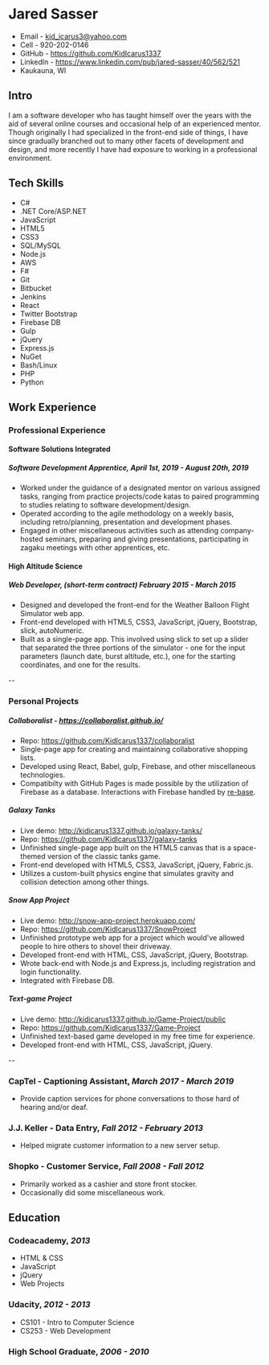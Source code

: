 # Jared Sasser

* Email - kid_icarus3@yahoo.com
* Cell - 920-202-0146
* GitHub - <https://github.com/KidIcarus1337>
* LinkedIn - <https://www.linkedin.com/pub/jared-sasser/40/562/521>
* Kaukauna, WI

## Intro

I am a software developer who has taught himself over the years with the aid of several online courses and occasional help of an experienced mentor. Though originally I had specialized in the front-end side of things, I have since gradually branched out to many other facets of development and design, and more recently I have had exposure to working in a professional environment.

## Tech Skills

* C#
* .NET Core/ASP.NET
* JavaScript
* HTML5
* CSS3
* SQL/MySQL
* Node.js
* AWS
* F#
* Git
* Bitbucket
* Jenkins
* React
* Twitter Bootstrap
* Firebase DB
* Gulp
* jQuery
* Express.js
* NuGet
* Bash/Linux
* PHP
* Python

## Work Experience

### Professional Experience

#### Software Solutions Integrated

##### Software Development Apprentice, *April 1st, 2019 - August 20th, 2019*

* Worked under the guidance of a designated mentor on various assigned tasks, ranging from practice projects/code katas to paired programming to studies relating to software development/design.
* Operated according to the agile methodology on a weekly basis, including retro/planning, presentation and development phases.
* Engaged in other miscellaneous activities such as attending company-hosted seminars, preparing and giving presentations, participating in zagaku meetings with other apprentices, etc.

#### High Altitude Science

##### Web Developer, *(short-term contract) February 2015 - March 2015*

* Designed and developed the front-end for the Weather Balloon Flight Simulator web app.
* Front-end developed with HTML5, CSS3, JavaScript, jQuery, Bootstrap, slick, autoNumeric.
* Built as a single-page app. This involved using slick to set up a slider that separated the three portions of the simulator - one for the input parameters (launch date, burst altitude, etc.), one for the starting coordinates, and one for the results.

--

### Personal Projects

##### Collaboralist - <https://collaboralist.github.io/>

* Repo: <https://github.com/KidIcarus1337/collaboralist>
* Single-page app for creating and maintaining collaborative shopping lists.
* Developed using React, Babel, gulp, Firebase, and other miscellaneous technologies.
* Compatibilty with GitHub Pages is made possible by the utilization of Firebase as a database. Interactions with Firebase handled by [re-base](https://github.com/tylermcginnis/re-base).

##### Galaxy Tanks

* Live demo: <http://kidicarus1337.github.io/galaxy-tanks/>
* Repo: <https://github.com/KidIcarus1337/galaxy-tanks>
* Unfinished single-page app built on the HTML5 canvas that is a space-themed version of the classic tanks game.
* Front-end developed with HTML5, CSS3, JavaScript, jQuery, Fabric.js.
* Utilizes a custom-built physics engine that simulates gravity and collision detection among other things.

##### Snow App Project

* Live demo: <http://snow-app-project.herokuapp.com/>
* Repo: <https://github.com/KidIcarus1337/SnowProject>
* Unfinished prototype web app for a project which would've allowed people to hire others to shovel their driveway.
* Developed front-end with HTML, CSS, JavaScript, jQuery, Bootstrap.
* Wrote back-end with Node.js and Express.js, including registration and login functionality.
* Integrated with Firebase DB.

##### Text-game Project

* Live demo: <http://kidicarus1337.github.io/Game-Project/public>
* Repo: <https://github.com/KidIcarus1337/Game-Project>
* Unfinished text-based game developed in my free time for experience.
* Developed front-end with HTML, CSS, JavaScript, jQuery.

--

### CapTel - Captioning Assistant, *March 2017 - March 2019*

* Provide caption services for phone conversations to those hard of hearing and/or deaf.

### J.J. Keller - Data Entry, *Fall 2012 - February 2013*

* Helped migrate customer information to a new server setup.

### Shopko - Customer Service, *Fall 2008 - Fall 2012*

* Primarily worked as a cashier and store front stocker.
* Occasionally did some miscellaneous work.

## Education

### Codeacademy, *2013*

* HTML & CSS
* JavaScript
* jQuery
* Web Projects

### Udacity, *2012 - 2013*

* CS101 - Intro to Computer Science
* CS253 - Web Development

### High School Graduate, *2006 - 2010*
